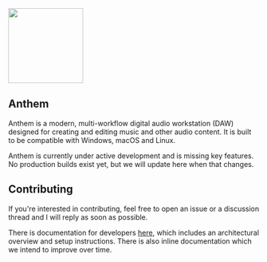 <img src="https://user-images.githubusercontent.com/6700184/196302775-44ae408b-8271-490b-80d2-c8a69dd3f05d.png" width="150" />

## Anthem

Anthem is a modern, multi-workflow digital audio workstation (DAW) designed for creating and editing music and other audio content. It is built to be compatible with Windows, macOS and Linux.

Anthem is currently under active development and is missing key features. No production builds exist yet, but we will update here when that changes.

## Contributing

If you're interested in contributing, feel free to open an issue or a discussion thread and I will reply as soon as possible.

There is documentation for developers [here](docs/index.md), which includes an architectural overview and setup instructions. There is also inline documentation which we intend to improve over time.
